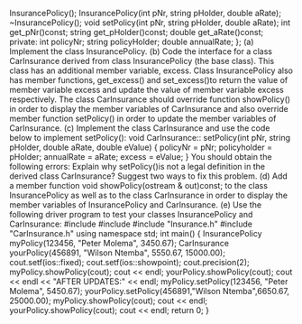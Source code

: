 InsurancePolicy();
InsurancePolicy(int pNr, string pHolder, double aRate);
~InsurancePolicy();
void setPolicy(int pNr, string pHolder, double aRate);
int get_pNr()const;
string get_pHolder()const;
double get_aRate()const;
private:
int policyNr;
string policyHolder;
double annualRate;
};
(a) Implement the class InsurancePolicy.
(b) Code the interface for a class CarInsurance derived from class InsurancePolicy (the base class). This class has an additional member variable, excess. Class InsurancePolicy also has member functions, get_excess() and set_excess()to return the value of member variable excess and update the value of member variable excess respectively. The class CarInsurance should override function showPolicy() in order to display the member variables of CarInsurance and also override member function setPolicy() in order to update the member variables of CarInsurance.
(c) Implement the class CarInsurance and use the code below to implement
setPolicy():
void CarInsurance:: setPolicy(int pNr, string pHolder,
double aRate, double eValue)
{
policyNr = pNr; policyholder = pHolder; annualRate = aRate; excess = eValue;
}
You should obtain the following errors:
Explain why setPolicy()is not a legal definition in the derived class
CarInsurance?
Suggest two ways to fix this problem.
(d) Add a member function
void showPolicy(ostream & out)const;
to the class InsurancePolicy as well as to the class CarInsurance in order to display the member variables of InsurancePolicy and CarInsurance.
(e) Use the following driver program to test your classes InsurancePolicy and
CarInsurance:
#include <iostream>
#include <fstream>
#include "Insurance.h"
#include "CarInsurance.h" using namespace std;
int main()
{
InsurancePolicy myPolicy(123456, "Peter Molema", 3450.67);
CarInsurance yourPolicy(456891, "Wilson Ntemba", 5550.67,
15000.00);
cout.setf(ios::fixed);
cout.setf(ios::showpoint);
cout.precision(2);
myPolicy.showPolicy(cout);
cout << endl;
yourPolicy.showPolicy(cout);
cout << endl << "AFTER UPDATES:" << endl;
myPolicy.setPolicy(123456, "Peter Molema", 5450.67); yourPolicy.setPolicy(456891,"Wilson Ntemba",6650.67, 25000.00);
myPolicy.showPolicy(cout);
cout << endl;
yourPolicy.showPolicy(cout);
cout << endl;
return 0;
}
